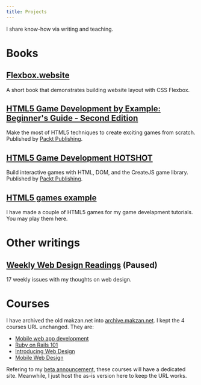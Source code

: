 ```yaml
---
title: Projects
---
```


I share know-how via writing and teaching.

# Books

## [Flexbox.website]

A short book that demonstrates building website layout with CSS Flexbox.

## [HTML5 Game Development by Example: Beginner's Guide - Second Edition][1]

Make the most of HTML5 techniques to create exciting games from scratch. Published by [Packt Publishing][4].

## [HTML5 Game Development HOTSHOT][2]

Build interactive games with HTML, DOM, and the CreateJS game library. Published by [Packt Publishing][5].

## [HTML5 games example][3]

I have made a couple of HTML5 games for my game develapment tutorials. You may play them here.

# Other writings

## [Weekly Web Design Readings][21] (Paused)

17 weekly issues with my thoughts on web design.

# Courses

I have archived the old makzan.net into [archive.makzan.net]. I kept the 4 courses URL unchanged. They are:

- [Mobile web app development][11]
- [Ruby on Rails 101][12]
- [Introducing Web Design][13]
- [Mobile Web Design][14]


Refering to my [beta announcement][15], these courses will have a dedicated site. Meanwhile, I just host the as-is version here to keep the URL works.

[archive.makzan.net]: http://archive.makzan.net
[11]: /mobile-web-app-dev-with-phonegap/
[12]: /ruby-on-rails-101/
[13]: /introducing-web-design/
[14]: /mobile-web-design/
[15]: /2015/09/18/new-makzan.net-in-beta/
[21]: http://tinyletter.com/makzan/archive

[Flexbox.website]: http://flexbox.website

[1]: http://www.amazon.com/HTML5-Game-Development-Example-Beginners-ebook/dp/B00YSIL7SE/ref=sr_1_1?ie=UTF8&qid=1442671214&sr=8-1&keywords=makzan
[2]: http://www.amazon.com/HTML5-Game-Development-HOTSHOT-Makzan-ebook/dp/B00LMAH28K/ref=sr_1_2?ie=UTF8&qid=1442671214&sr=8-2&keywords=makzan
[3]: /html5-games-list/
[4]: https://www.packtpub.com/game-development/html5-game-development-example-beginners-guide-second-edition
[5]: https://www.packtpub.com/game-development/html5-game-development-hotshot